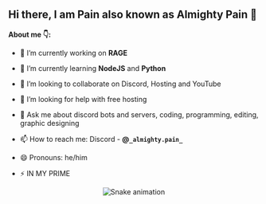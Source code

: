 ## Hi there, I am Pain also known as Almighty Pain 👋


**About me 👇:**

- 🔭 I’m currently working on **RAGE**
- 🌱 I’m currently learning **NodeJS** and **Python**
- 👯 I’m looking to collaborate on Discord, Hosting and YouTube
- 🤔 I’m looking for help with free hosting
- 💬 Ask me about discord bots and servers, coding, programming, editing, graphic designing
- 📫 How to reach me: Discord - **@`_almighty.pain_`**

- 😄 Pronouns: he/him
- ⚡ IN MY PRIME
<!-- Snake Game Repo View -->

<div align="center">
  <img src="https://profile-readme-generator.com/assets/snake.svg" alt="Snake animation" />
</div>
